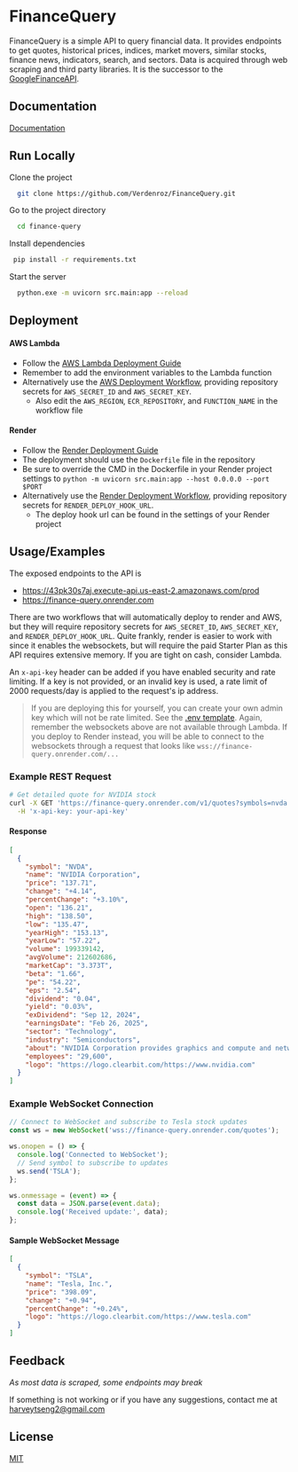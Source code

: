 
# FinanceQuery

FinanceQuery is a simple API to query financial data. It provides endpoints to get quotes, historical prices, indices, market movers, similar stocks, finance news, indicators, search, and sectors. Data is acquired through web scraping and third party libraries. It is the successor to the [GoogleFinanceAPI](https://github.com/Verdenroz/GoogleFinanceAPI).

## Documentation

[Documentation](https://financequery.apidocumentation.com/)

## Run Locally

Clone the project

```bash
  git clone https://github.com/Verdenroz/FinanceQuery.git
```

Go to the project directory

```bash
  cd finance-query
```

Install dependencies

```bash
 pip install -r requirements.txt
```

Start the server

```bash
  python.exe -m uvicorn src.main:app --reload  
```

## Deployment

#### AWS Lambda

- Follow the [AWS Lambda Deployment Guide](https://docs.aws.amazon.com/lambda/latest/dg/python-image.html#python-image-instructions)
- Remember to add the environment variables to the Lambda function
- Alternatively use the [AWS Deployment Workflow](.github/workflows/aws-deploy.yml), providing repository secrets for `AWS_SECRET_ID` and `AWS_SECRET_KEY`.
    - Also edit the `AWS_REGION`, `ECR_REPOSITORY`, and `FUNCTION_NAME` in the workflow file

#### Render

- Follow the [Render Deployment Guide](https://render.com/docs/deploy-fastapi)
- The deployment should use the `Dockerfile` file in the repository 
- Be sure to override the CMD in the Dockerfile in your Render project settings to `python -m uvicorn src.main:app --host 0.0.0.0 --port $PORT`
- Alternatively use the [Render Deployment Workflow](.github/workflows/render-deploy.yml), providing repository secrets for `RENDER_DEPLOY_HOOK_URL`.
  - The deploy hook url can be found in the settings of your Render project

## Usage/Examples
The exposed endpoints to the API is
- https://43pk30s7aj.execute-api.us-east-2.amazonaws.com/prod
- https://finance-query.onrender.com

There are two workflows that will automatically deploy to render and AWS, but they will require repository secrets for `AWS_SECRET_ID`, `AWS_SECRET_KEY`, and `RENDER_DEPLOY_HOOK_URL`. Quite frankly, render is easier to work with since it enables the websockets, but will require the paid Starter Plan as this API requires extensive memory. If you are tight on cash, consider Lambda.

An `x-api-key` header can be added if you have enabled security and rate limiting. If a key is not provided, or an invalid key is used, a rate limit of 2000 requests/day is applied to the request's ip address. 

> If you are deploying this for yourself, you can create your own admin key which will not be rate limited. See the [.env template](.env.template).
> Again, remember the websockets above are not available through Lambda. If you deploy to Render instead, you will be able to connect to the websockets through a request that looks like `wss://finance-query.onrender.com/...`

### Example REST Request
```bash
# Get detailed quote for NVIDIA stock
curl -X GET 'https://finance-query.onrender.com/v1/quotes?symbols=nvda' \
  -H 'x-api-key: your-api-key'
```

#### Response
```json
[
  {
    "symbol": "NVDA",
    "name": "NVIDIA Corporation",
    "price": "137.71",
    "change": "+4.14",
    "percentChange": "+3.10%",
    "open": "136.21",
    "high": "138.50",
    "low": "135.47",
    "yearHigh": "153.13",
    "yearLow": "57.22",
    "volume": 199339142,
    "avgVolume": 212602686,
    "marketCap": "3.373T",
    "beta": "1.66",
    "pe": "54.22",
    "eps": "2.54",
    "dividend": "0.04",
    "yield": "0.03%",
    "exDividend": "Sep 12, 2024",
    "earningsDate": "Feb 26, 2025",
    "sector": "Technology",
    "industry": "Semiconductors",
    "about": "NVIDIA Corporation provides graphics and compute and networking solutions in the United States, Taiwan, China, Hong Kong, and internationally. The Graphics segment offers GeForce GPUs for gaming and PCs, the GeForce NOW game streaming service and related infrastructure, and solutions for gaming platforms; Quadro/NVIDIA RTX GPUs for enterprise workstation graphics; virtual GPU or vGPU software for cloud-based visual and virtual computing; automotive platforms for infotainment systems; and Omniverse software for building and operating metaverse and 3D internet applications. The Compute & Networking segment comprises Data Center computing platforms and end-to-end networking platforms, including Quantum for InfiniBand and Spectrum for Ethernet; NVIDIA DRIVE automated-driving platform and automotive development agreements; Jetson robotics and other embedded platforms; NVIDIA AI Enterprise and other software; and DGX Cloud software and services. The company's products are used in gaming, professional visualization, data center, and automotive markets. It sells its products to original equipment manufacturers, original device manufacturers, system integrators and distributors, independent software vendors, cloud service providers, consumer internet companies, add-in board manufacturers, distributors, automotive manufacturers and tier-1 automotive suppliers, and other ecosystem participants. NVIDIA Corporation was incorporated in 1993 and is headquartered in Santa Clara, California.",
    "employees": "29,600",
    "logo": "https://logo.clearbit.com/https://www.nvidia.com"
  }
]
```

### Example WebSocket Connection
```javascript
// Connect to WebSocket and subscribe to Tesla stock updates
const ws = new WebSocket('wss://finance-query.onrender.com/quotes');

ws.onopen = () => {
  console.log('Connected to WebSocket');
  // Send symbol to subscribe to updates
  ws.send('TSLA');
};

ws.onmessage = (event) => {
  const data = JSON.parse(event.data);
  console.log('Received update:', data);
};
```

#### Sample WebSocket Message
```json
[
  {
    "symbol": "TSLA",
    "name": "Tesla, Inc.",
    "price": "398.09",
    "change": "+0.94",
    "percentChange": "+0.24%",
    "logo": "https://logo.clearbit.com/https://www.tesla.com"
  }
]
```

## Feedback

*As most data is scraped, some endpoints may break*

If something is not working or if you have any suggestions, contact me at harveytseng2@gmail.com


## License

[MIT](https://opensource.org/license/MIT)

